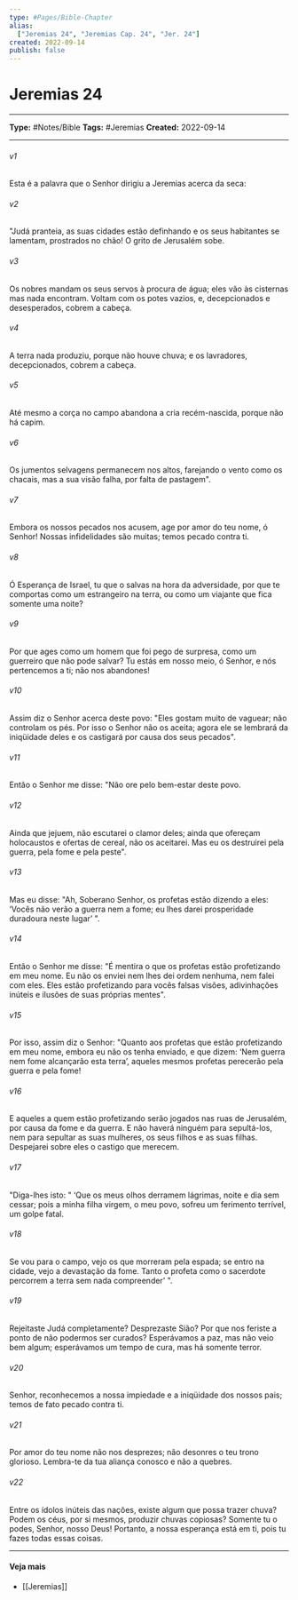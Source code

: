 ```yaml
---
type: #Pages/Bible-Chapter
alias:
  ["Jeremias 24", "Jeremias Cap. 24", "Jer. 24"]
created: 2022-09-14
publish: false
---
```


# Jeremias 24

---

**Type:** #Notes/Bible
**Tags:** #Jeremias
**Created:** 2022-09-14

---

###### v1
Esta é a palavra que o Senhor dirigiu a Jeremias acerca da seca:
###### v2
"Judá pranteia, as suas cidades estão definhando e os seus habitantes se lamentam, prostrados no chão! O grito de Jerusalém sobe.
###### v3
Os nobres mandam os seus servos à procura de água; eles vão às cisternas mas nada encontram. Voltam com os potes vazios, e, decepcionados e desesperados, cobrem a cabeça.
###### v4
A terra nada produziu, porque não houve chuva; e os lavradores, decepcionados, cobrem a cabeça.
###### v5
Até mesmo a corça no campo abandona a cria recém-nascida, porque não há capim.
###### v6
Os jumentos selvagens permanecem nos altos, farejando o vento como os chacais, mas a sua visão falha, por falta de pastagem".
###### v7
Embora os nossos pecados nos acusem, age por amor do teu nome, ó Senhor! Nossas infidelidades são muitas; temos pecado contra ti.
###### v8
Ó Esperança de Israel, tu que o salvas na hora da adversidade, por que te comportas como um estrangeiro na terra, ou como um viajante que fica somente uma noite?
###### v9
Por que ages como um homem que foi pego de surpresa, como um guerreiro que não pode salvar? Tu estás em nosso meio, ó Senhor, e nós pertencemos a ti; não nos abandones!
###### v10
Assim diz o Senhor acerca deste povo: "Eles gostam muito de vaguear; não controlam os pés. Por isso o Senhor não os aceita; agora ele se lembrará da iniqüidade deles e os castigará por causa dos seus pecados".
###### v11
Então o Senhor me disse: "Não ore pelo bem-estar deste povo.
###### v12
Ainda que jejuem, não escutarei o clamor deles; ainda que ofereçam holocaustos e ofertas de cereal, não os aceitarei. Mas eu os destruirei pela guerra, pela fome e pela peste".
###### v13
Mas eu disse: "Ah, Soberano Senhor, os profetas estão dizendo a eles: ‘Vocês não verão a guerra nem a fome; eu lhes darei prosperidade duradoura neste lugar’ ".
###### v14
Então o Senhor me disse: "É mentira o que os profetas estão profetizando em meu nome. Eu não os enviei nem lhes dei ordem nenhuma, nem falei com eles. Eles estão profetizando para vocês falsas visões, adivinhações inúteis e ilusões de suas próprias mentes".
###### v15
Por isso, assim diz o Senhor: "Quanto aos profetas que estão profetizando em meu nome, embora eu não os tenha enviado, e que dizem: ‘Nem guerra nem fome alcançarão esta terra’, aqueles mesmos profetas perecerão pela guerra e pela fome!
###### v16
E aqueles a quem estão profetizando serão jogados nas ruas de Jerusalém, por causa da fome e da guerra. E não haverá ninguém para sepultá-los, nem para sepultar as suas mulheres, os seus filhos e as suas filhas. Despejarei sobre eles o castigo que merecem.
###### v17
"Diga-lhes isto: " ‘Que os meus olhos derramem lágrimas, noite e dia sem cessar; pois a minha filha virgem, o meu povo, sofreu um ferimento terrível, um golpe fatal.
###### v18
Se vou para o campo, vejo os que morreram pela espada; se entro na cidade, vejo a devastação da fome. Tanto o profeta como o sacerdote percorrem a terra sem nada compreender’ ".
###### v19
Rejeitaste Judá completamente? Desprezaste Sião? Por que nos feriste a ponto de não podermos ser curados? Esperávamos a paz, mas não veio bem algum; esperávamos um tempo de cura, mas há somente terror.
###### v20
Senhor, reconhecemos a nossa impiedade e a iniqüidade dos nossos pais; temos de fato pecado contra ti.
###### v21
Por amor do teu nome não nos desprezes; não desonres o teu trono glorioso. Lembra-te da tua aliança conosco e não a quebres.
###### v22
Entre os ídolos inúteis das nações, existe algum que possa trazer chuva? Podem os céus, por si mesmos, produzir chuvas copiosas? Somente tu o podes, Senhor, nosso Deus! Portanto, a nossa esperança está em ti, pois tu fazes todas essas coisas.


---

#### Veja mais

- [[Jeremias]]

